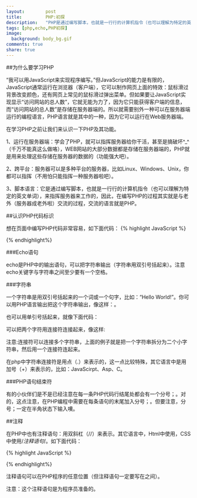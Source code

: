 ```yaml
---
layout:        post
title:         PHP:初探
description:   "PHP是通过编写脚本，也就是一行行的计算机指令（也可以理解为特定的英文单词），来指挥服务器来工作的，因此，在编写PHP的过程其实就是与老外（服务器成老外啦）交流的过程，交流的语言就是PHP。"
tags: [php,echo,PHP初探]
image:
  background: body_bg.gif
comments: true
share: true
---
```


##为什么要学习PHP

“我可以用JavaScript来实现程序编写。”但JavaScript的能力是有限的，JavaScript通常运行在浏览器（客户端），它可以制作网页上面的特效：鼠标滑过背景改变颜色，还有网页上常见的鼠标滑过弹出菜单。但如果要让JavaScript实现显示“访问网站的总人数”，它就无能为力了，因为它只能获得客户端的信息，而“访问网站的总人数”是存储在服务器端的。所以就需要别外一种可以在服务器端运行的编程语言，PHP语言就是其中的一种，因为它可以运行在Web服务器端。
    
<!--more-->

在学习PHP之前让我们来认识一下PHP及其功能。

1、运行在服务器端：学会了PHP，就可以指挥服务器给你干活，甚至是搞破坏^_^（千万不能真这么做咯），WEB网站的大部分数据都是存储在服务器端的，PHP就是用来处理这些存储在服务器的数据的（功能强大吧）。

2、跨平台：服务器可以是多种平台的服务器，比如Linux、Windows、Unix，你都可以指挥（不用怕只能指挥一种服务器啦吧）。

3、脚本语言：它是通过编写脚本，也就是一行行的计算机指令（也可以理解为特定的英文单词），来指挥服务器来工作的，因此，在编写PHP的过程其实就是与老外（服务器成老外啦）交流的过程，交流的语言就是PHP。

##认识PHP代码标识

想在页面中编写PHP​代码非常容易，如下面代码：
{% highlight JavaScript %}
<!DOCTYPE HTML>
<html>
    <head>
        <meta http-equiv="Content-Type" content="text/html; charset=utf-8">
        <title>php语法</title>
    </head>
    <body>
        <p>
      		<?php echo "Hello World!";?>
        </p>
    </body>
</html>
{% endhighlight%}

###Echo语句

echo是PHP中的输出语句，可以把字符串输出（字符串用双引号括起来）。注意echo关键字与字符串之间至少要有一个空格。

###字符串

一个字符串是用双引号括起来的一个词或一个句字，比如：“Hello World!”。你可以用PHP语言输出把这个字符串输出，像这样：<?php echo "Hello World!";?>。

也可以用单引号括起来，就像下面代码：<?php echo 'Hello World!';?>

可以把两个字符用连接符连接起来，像这样:<?php echo 'Hello '.'World!';?>

注意:连接符可以连接多个字符串，上面的例子就是把一个字符串拆分为二个小字符串，然后用一个连接符连起来。

在php中字符串连接符是用点（.）来表示的，这一点比较特殊，其它语言中是用加号（+）来表示的，比如：JavaScirpt、Asp、C。

###PHP语句结束符

有的小伙伴们是不是已经注意在每一条PHP代码行结尾处都会有一个分号；。对的，这点注意，在PHP编程中需要在每条语句的末尾加入分号；。但要注意，分号；一定在半角状态下输入噢。

##注释

 在PHP中也有注释语句：用双斜杠（//）来表示。其它语言中，Html中使用<!--注释语句-->，CSS中使用/*注释语句*/。如下面代码：
 
{% highlight JavaScript %}
<?php
//Hello World!
echo "Hello World!";
?>
{% endhighlight%}

注释语句可以在PHP程序的任意位置（但注释语句一定要写在<?php ?>之间）。

注意：这个注释语句是为程序员准备的。

